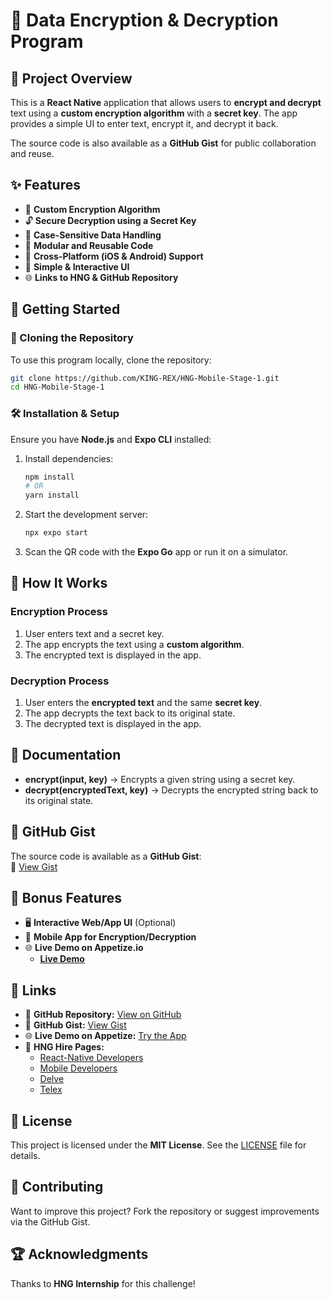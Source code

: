 # 🔐 Data Encryption & Decryption Program

## 📌 Project Overview

This is a **React Native** application that allows users to **encrypt and decrypt** text using a **custom encryption algorithm** with a **secret key**. The app provides a simple UI to enter text, encrypt it, and decrypt it back.

The source code is also available as a **GitHub Gist** for public collaboration and reuse.

## ✨ Features

-   🔑 **Custom Encryption Algorithm**
-   🔓 **Secure Decryption using a Secret Key**
-   🔄 **Case-Sensitive Data Handling**
-   📂 **Modular and Reusable Code**
-   📱 **Cross-Platform (iOS & Android) Support**
-   🎨 **Simple & Interactive UI**
-   🌐 **Links to HNG & GitHub Repository**

## 🚀 Getting Started

### 📂 Cloning the Repository

To use this program locally, clone the repository:

```sh
git clone https://github.com/KING-REX/HNG-Mobile-Stage-1.git
cd HNG-Mobile-Stage-1
```

### 🛠 Installation & Setup

Ensure you have **Node.js** and **Expo CLI** installed:

1. Install dependencies:

    ```sh
    npm install
    # OR
    yarn install
    ```

2. Start the development server:

    ```sh
    npx expo start
    ```

3. Scan the QR code with the **Expo Go** app or run it on a simulator.

## 🔑 How It Works

### **Encryption Process**

1. User enters text and a secret key.
2. The app encrypts the text using a **custom algorithm**.
3. The encrypted text is displayed in the app.

### **Decryption Process**

1. User enters the **encrypted text** and the same **secret key**.
2. The app decrypts the text back to its original state.
3. The decrypted text is displayed in the app.

## 📄 Documentation

-   **encrypt(input, key)** → Encrypts a given string using a secret key.
-   **decrypt(encryptedText, key)** → Decrypts the encrypted string back to its original state.

## 📂 GitHub Gist

The source code is available as a **GitHub Gist**:  
🔗 [View Gist](https://gist.github.com/<your-username>/<gist-id>)

## 🎨 Bonus Features

-   🖥 **Interactive Web/App UI** (Optional)
-   📱 **Mobile App for Encryption/Decryption**
-   🌐 **Live Demo on Appetize.io**
    -   **[Live Demo](https://appetize.io/app/b_nvcyd5bn4v2lep66uiw2lej26y)**

## 🔗 Links

-   📂 **GitHub Repository:** [View on GitHub](https://github.com/<your-username>/<repo-name>)
-   🔗 **GitHub Gist:** [View Gist](https://gist.github.com/<your-username>/<gist-id>)
-   🌐 **Live Demo on Appetize:** [Try the App](https://appetize.io/app/demo-link)
-   📢 **HNG Hire Pages:**
    -   [React-Native Developers](https://hng.tech/react-native)
    -   [Mobile Developers](https://hng.tech/mobile)
    -   [Delve](https://hng.tech/delve)
    -   [Telex](https://hng.tech/telex)

## 📜 License

This project is licensed under the **MIT License**. See the [LICENSE](LICENSE) file for details.

## 👥 Contributing

Want to improve this project? Fork the repository or suggest improvements via the GitHub Gist.

## 🏆 Acknowledgments

Thanks to **HNG Internship** for this challenge!
